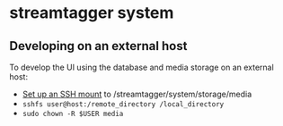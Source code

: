 # streamtagger system

## Developing on an external host

To develop the UI using the database and media storage on an external host:
* [Set up an SSH mount](https://askubuntu.com/questions/412477/mount-remote-directory-using-ssh) to /streamtagger/system/storage/media
* `sshfs user@host:/remote_directory /local_directory`
* `sudo chown -R $USER media`
